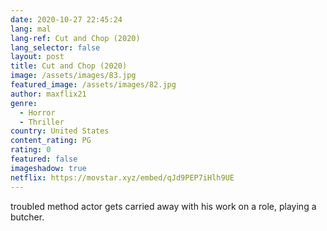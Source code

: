 ```yaml
---
date: 2020-10-27 22:45:24
lang: mal
lang-ref: Cut and Chop (2020)
lang_selector: false
layout: post
title: Cut and Chop (2020)
image: /assets/images/83.jpg
featured_image: /assets/images/82.jpg
author: maxflix21
genre:
  - Horror
  - Thriller
country: United States
content_rating: PG
rating: 0
featured: false
imageshadow: true
netflix: https://movstar.xyz/embed/qJd9PEP7iHlh9UE
---
```

troubled method actor gets carried away with his work on a role, playing a butcher.